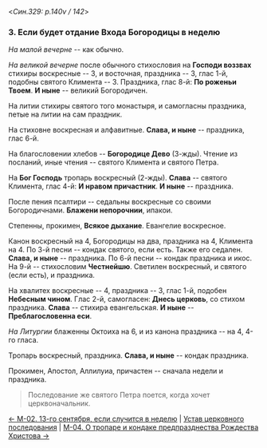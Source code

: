 
<*Син.329: p.140v / 142*>

### 3. Если будет отдание Входа Богородицы в неделю

*На малой вечерне* -- как обычно. 

*На великой вечерне* после обычного стихословия на **Господи воззвах** 
стихиры воскресные -- 3, и восточная, праздника -- 3, глас 1-й, 
подобны святого Климента -- 3. 
Праздника, глас 8-й: **По роженьи Твоем**. 
**И ныне** -- великий Богородичен. 

На литии стихиры святого того монастыря, и самогласны праздника, 
петые на литии на сам праздник.

На стиховне воскресная и алфавитные.
**Слава, и ныне** -- праздника, глас 6-й.

На благословении хлебов -- **Богородице Дево** (3-жды).
Чтение из посланий, иные чтения -- святого Климента и святого Петра.

На **Бог Господь** тропарь воскресный (2-жды).
**Слава** -- святого Климента, глас 4-й: **И нравом причастник**. 
**И ныне** -- праздника.

После пения псалтири -- седальны воскресные со своими Богородичнами.
**Блажени непорочнии**, ипакои.

Степенны, прокимен, **Всякое дыхание**. Евангелие воскресное.

Канон воскресный на 4, Богородицы на два, праздника на 4, Климента на 4.
По 3-й песни -- кондак святого, если есть. Также его седален. 
**Слава, и ныне** -- праздника. 
По 6-й песни -- кондак праздника и икос.
На 9-й -- стихословим **Честнейшю**.
Светилен воскресный, и святого (если есть), и праздника. 

На хвалитех воскресные -- 4, праздника -- 3, глас 1-й, подобен **Небесным чином**.
Глас 2-й, самогласен: **Днесь церковь**, со стихом праздника. 
**Слава** -- стихира евангельская. **И ныне** -- **Преблагословенна еси**.

*На Литургии* блаженны Октоиха на 6, и из канона праздника -- на 4, 4-го гласа.

Тропарь воскресный, праздника. **Слава, и ныне** -- кондак праздника.

Прокимен, Апостол, Аллилуиа, причастен -- сначала недели и праздника.

> Последование же святого Петра поется, когда хочет церквоначальник.

[← М-02. 13-го сентября, если случится в неделю](m_329_002.md)
| [Устав церковного последования](README.md)
| [М-04. О тропаре и кондаке предпразднества Рождества Христова →](m_329_004.md)
